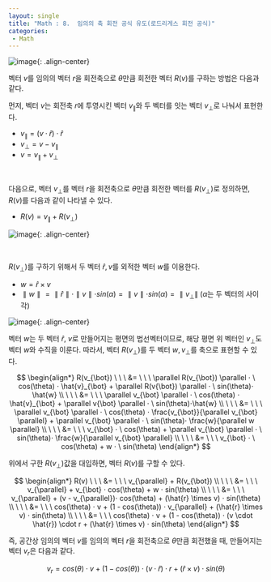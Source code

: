 ```yaml
---
layout: single
title: "Math : 8.  임의의 축 회전 공식 유도(로드리게스 회전 공식)"
categories:
 - Math
---
```


![image](https://user-images.githubusercontent.com/38006679/160548406-49943858-f436-4eb9-b9f7-864e91d53cec.png){: .align-center}

벡터 $v$를 임의의 벡터 $r$을 회전축으로 $θ$만큼 회전한 벡터 $R(v)$를 구하는 방법은 다음과 같다.

먼저, 벡터 $v$는 회전축 $r$에 투영시킨 벡터 $v_{\parallel}$와 두 벡터를 잇는 벡터 $v_{\bot}$로 나눠서 표현한다.

- $v_{\parallel} = (v \cdot \hat{r}) \cdot \hat{r}$
- $v_{\bot} = v - v_{\parallel}$
- $v= v_{\parallel} + v_{\bot}$

<br/>

다음으로, 벡터 $v_{\bot}$를 벡터 $r$을 회전축으로 $θ$만큼 회전한 벡터를 $R(v_{\bot})$로 정의하면, $R(v)$를 다음과 같이 나타낼 수 있다.

- $R(v)= v_{\parallel} + R(v_{\bot})$

![image](https://user-images.githubusercontent.com/38006679/160548444-32e62d44-288d-423e-b576-3d5539455ae1.png){: .align-center}

<br/>

$R(v_{\bot})$를 구하기 위해서 두 벡터 $\hat{r}, v$를 외적한 벡터 $w$를 이용한다.

- $w= \hat{r} \times v$
- $\parallel w \parallel = \parallel \hat{r} \parallel \cdot \parallel v \parallel \cdot sin(\alpha) = \parallel v \parallel \cdot sin(\alpha) = \parallel v_{\bot} \parallel$ ($α$는 두 벡터의 사이각)

![image](https://user-images.githubusercontent.com/38006679/160548488-63fb6e7c-871d-4f2b-a709-2f3a2a1285a1.png){: .align-center}

벡터 $w$는 두 벡터 $\hat{r}, \ v$로 만들어지는 평면의 법선벡터이므로, 해당 평면 위 벡터인 $v_{\bot}$도 벡터 $w$와 수직을 이룬다. 따라서, 벡터 $R(v_{\bot})$를 두 벡터 $w,v_{\bot}$를 축으로 표현할 수 있다.

$$
\begin{align*}  R(v_{\bot}) \ \ \ &= \ \ \ \parallel R(v_{\bot}) \parallel ⋅ \ cos(\theta) ⋅ \hat{v}_{\bot} + \parallel R(v{\bot}) \parallel ⋅ \ sin(\theta)⋅ \hat{w} \\ \ \ \ &= \ \ \  \parallel v_{\bot} \parallel ⋅ \ cos(\theta) ⋅ \hat{v}_{\bot} + \parallel v{\bot} \parallel ⋅ \ sin(\theta)⋅\hat{w} \\ \ \ \ &= \ \ \  \parallel v_{\bot} \parallel ⋅ \ cos(\theta) ⋅ \frac{v_{\bot}}{\parallel v_{\bot} \parallel} + \parallel v_{\bot} \parallel ⋅ \ sin(\theta)⋅ \frac{w}{\parallel w \parallel} \\ \ \ \ &= \ \ \  v_{\bot} ⋅ \ cos(\theta) + \parallel v_{\bot} \parallel ⋅ \ sin(\theta)⋅ \frac{w}{\parallel v_{\bot} \parallel} \\ \ \ \ &= \ \ \  v_{\bot} ⋅ \ cos(\theta) + w ⋅ \ sin(\theta)
\end{align*}
$$

위에서 구한 $R(v_{\bot})$값을 대입하면, 벡터 $R(v)$를 구할 수 있다.

$$
\begin{align*}  R(v) \ \ \ &= \ \ \ v_{\parallel} + R(v_{\bot}) \\ \ \ \ &= \ \ \ v_{\parallel} + v_{\bot} ⋅ cos(\theta) + w ⋅ sin(\theta) \\ \ \ \ &= \ \ \ v_{\parallel} + (v - v_{\parallel})⋅ cos(\theta) + (\hat{r} \times v) ⋅ sin(\theta) \\ \ \ \ &= \ \ \ cos(\theta) ⋅ v + (1 - cos(\theta)) ⋅ v_{\parallel} + (\hat{r} \times v) ⋅ sin(\theta) \\ \ \ \ &= \ \ \ cos(\theta) ⋅ v + (1 - cos(\theta)) ⋅ (v \cdot \hat{r}) \cdot r + (\hat{r} \times v) ⋅ sin(\theta) 
\end{align*}
$$

즉, 공간상 임의의 벡터 $v$를 임의의 벡터 $r$을 회전축으로 $θ$만큼 회전했을 때, 만들어지는 벡터 $v_r$은 다음과 같다.

$$
v_r = cos(\theta) ⋅ v + (1 - cos(\theta)) ⋅ (v \cdot \hat{r}) \cdot r + (\hat{r} \times v) ⋅ sin(\theta)
$$